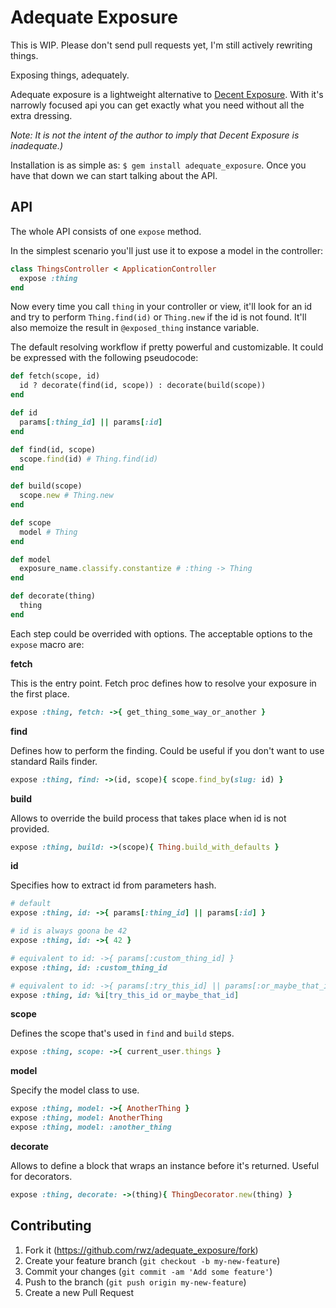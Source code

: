 # Adequate Exposure

This is WIP. Please don't send pull requests yet, I'm still actively rewriting things.

Exposing things, adequately.

Adequate exposure is a lightweight alternative to [Decent
Exposure](https://github.com/voxdolo/decent_exposure). With it's narrowly
focused api you can get exactly what you need without all the extra dressing.

*Note: It is not the intent of the author to imply that Decent Exposure is
inadequate.)*

Installation is as simple as: `$ gem install adequate_exposure`. Once you have
that down we can start talking about the API.

## API

The whole API consists of one `expose` method.

In the simplest scenario you'll just use it to expose a model in the
controller:

```ruby
class ThingsController < ApplicationController
  expose :thing
end
```

Now every time you call `thing` in your controller or view, it'll look for an
id and try to perform `Thing.find(id)` or `Thing.new` if the id is not found.
It'll also memoize the result in `@exposed_thing` instance variable.

The default resolving workflow if pretty powerful and customizable. It could be
expressed with the following pseudocode:

```ruby
def fetch(scope, id)
  id ? decorate(find(id, scope)) : decorate(build(scope))
end

def id
  params[:thing_id] || params[:id]
end

def find(id, scope)
  scope.find(id) # Thing.find(id)
end

def build(scope)
  scope.new # Thing.new
end

def scope
  model # Thing
end

def model
  exposure_name.classify.constantize # :thing -> Thing
end

def decorate(thing)
  thing
end
```

Each step could be overrided with options. The acceptable options to the
`expose` macro are:

**fetch**

This is the entry point. Fetch proc defines how to resolve your exposure in the
first place.

```ruby
expose :thing, fetch: ->{ get_thing_some_way_or_another }
```

**find**

Defines how to perform the finding. Could be useful if you don't want to use standard
Rails finder.

```ruby
expose :thing, find: ->(id, scope){ scope.find_by(slug: id) }
```

**build**

Allows to override the build process that takes place when id is not provided.

```ruby
expose :thing, build: ->(scope){ Thing.build_with_defaults }
```

**id**

Specifies how to extract id from parameters hash.

```ruby
# default
expose :thing, id: ->{ params[:thing_id] || params[:id] }

# id is always goona be 42
expose :thing, id: ->{ 42 }

# equivalent to id: ->{ params[:custom_thing_id] }
expose :thing, id: :custom_thing_id

# equivalent to id: ->{ params[:try_this_id] || params[:or_maybe_that_id] }
expose :thing, id: %i[try_this_id or_maybe_that_id]
```

**scope**

Defines the scope that's used in `find` and `build` steps.

```ruby
expose :thing, scope: ->{ current_user.things }
```

**model**

Specify the model class to use.

```ruby
expose :thing, model: ->{ AnotherThing }
expose :thing, model: AnotherThing
expose :thing, model: :another_thing
```


**decorate**

Allows to define a block that wraps an instance before it's returned. Useful for decorators.

```ruby
expose :thing, decorate: ->(thing){ ThingDecorator.new(thing) }
```

## Contributing

1. Fork it (https://github.com/rwz/adequate_exposure/fork)
2. Create your feature branch (`git checkout -b my-new-feature`)
3. Commit your changes (`git commit -am 'Add some feature'`)
4. Push to the branch (`git push origin my-new-feature`)
5. Create a new Pull Request
